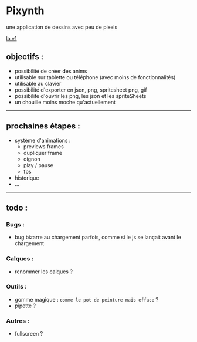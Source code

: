 # Pixynth

une application de dessins avec peu de pixels

[la v1](http://achtaitaipai.free.fr/dessin/)

## objectifs :

- possibilité de créer des anims
- utilisable sur tablette ou téléphone (avec moins de fonctionnalités)
- utilisable au clavier
- possibilité d'exporter en json, png, spritesheet png, gif
- possibilité d'ouvrir les png, les json et les spriteSheets
- un chouille moins moche qu'actuellement

---

## prochaines étapes :

- système d'animations :
  - previews frames
  - dupliquer frame
  - oignon
  - play / pause
  - fps
- historique
- ...

---

## todo :

### Bugs :

- bug bizarre au chargement parfois, comme si le js se lançait avant le chargement

### Calques :

- renommer les calques ?

### Outils :

- gomme magique : `comme le pot de peinture mais efface` ?
- pipette ?

### Autres :

- fullscreen ?
